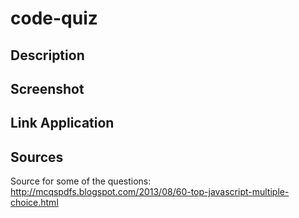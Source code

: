 # code-quiz

## Description

## Screenshot

## Link Application

## Sources
Source for some of the questions: http://mcqspdfs.blogspot.com/2013/08/60-top-javascript-multiple-choice.html